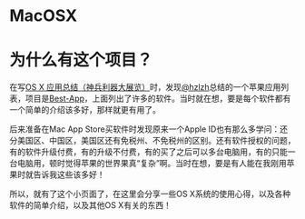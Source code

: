 MacOSX
======

# 为什么有这个项目？

在写[OS X 应用总结（神兵利器大展览）](http://selfboot.cn/2014/11/11/osx_app_summary/)时，发现[@hzlzh](https://github.com/hzlzh)总结的一个苹果应用列表，项目是[Best-App](https://github.com/hzlzh/Best-App)，上面列出了许多的软件。当时就在想，要是每个软件都有一个简单的介绍该多好，那样就更有用了。

后来准备在Mac App Store买软件时发现原来一个Apple ID也有那么多学问：还分美国区、中国区，美国区还有免税州、不免税州的区别。还有软件授权的问题，有的软件升级付费，有的升级不付费，有的买了之后可以多台电脑用，有的只能一台电脑用，顿时觉得苹果的世界果真“复杂”啊。当时在想，要是有人能在我刚用苹果时就告诉我这些该多好！

所以，就有了这个小页面了，在这里会分享一些OS X系统的使用心得，以及各种软件的简单介绍，以及其他OS X有关的东西！


